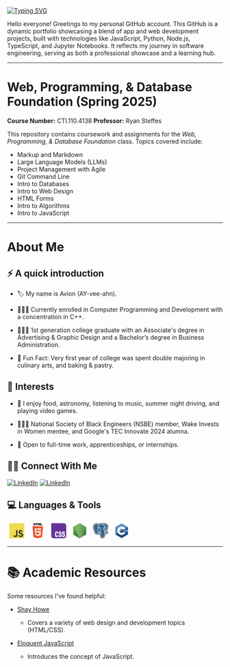 [![Typing SVG](https://readme-typing-svg.demolab.com?font=Fira+Code&size=24&pause=1000&color=40e0d0&width=435&lines=Welcome+to+my+tech+oasis!+%F0%9F%98%8A)](https://git.io/typing-svg)

Hello everyone! Greetings to my personal GitHub account. This GitHub is a dynamic portfolio showcasing a blend of app and web development projects, built with technologies like JavaScript, Python, Node.js, TypeScript, and Jupyter Notebooks. It reflects my journey in software engineering, serving as both a professional showcase and a learning hub.

---

# Web, Programming, & Database Foundation (Spring 2025)

**Course Number:** CTI.110.4138
**Professor:** Ryan Steffes

This repository contains coursework and assignments for the _Web, Programming, & Database Foundation_ class. Topics covered include:

- Markup and Markdown
- Large Language Models (LLMs)
- Project Management with Agile
- Git Command Line
- Intro to Databases
- Intro to Web Design
- HTML Forms
- Intro to Algorithms
- Intro to JavaScript

---

# About Me

## ⚡️ A quick introduction

- 🏷️ My name is Avion (AY-vee-ahn).

- 👩🏾‍🏫 Currently enrolled in Computer Programming and Development with a concentration in C++.

- 👩🏾‍🎓 1st generation college graduate with an Associate's degree in Advertising & Graphic Design and a Bachelor’s degree in Business Administration.

- 🥳 Fun Fact: Very first year of college was spent double majoring in culinary arts, and baking & pastry.

## 🎀 Interests

- 💚 I enjoy food, astronomy, listening to music, summer night driving, and playing video games.

- 👩🏾‍💻 National Society of Black Engineers (NSBE) member, Wake Invests in Women mentee, and Google's TEC Innovate 2024 alumna.

- 💼 Open to full-time work, apprenticeships, or internships.

## 🤝🏾 Connect With Me

[![LinkedIn](https://img.shields.io/badge/email%20me-fffff?style=for-the-badge&logo=email&logoColor=blue)](mailto:apcobb@my.waketech.edu)
[![LinkedIn](https://img.shields.io/badge/LinkedIn-0077B5?style=for-the-badge&logo=linkedin&logoColor=white)](https://www.linkedin.com/in/avion-cobb/)

## 💻 Languages & Tools

<p float="left">

<img style="padding:5px;" align="center" alt="JavaScript" width="35px" src="https://raw.githubusercontent.com/github/explore/main/topics/javascript/javascript.png"/>

<img style="padding:5px;" align="center" alt="HTML5" width="35px" src="https://raw.githubusercontent.com/github/explore/main/topics/html/html.png"/>

<img style="padding:5px;" align="center" alt="CSS" width="35px" src="https://raw.githubusercontent.com/github/explore/main/topics/css/css.png"/>

<img style="padding:5px;" align="center" alt="NodeJS" width="35px" src="https://raw.githubusercontent.com/github/explore/80688e429a7d4ef2fca1e82350fe8e3517d3494d/topics/nodejs/nodejs.png"/>

<img style="padding:5px;" align="center" alt="PostgresSQL" width="35px" src="https://raw.githubusercontent.com/github/explore/main/topics/postgresql/postgresql.png"/>

<img style="padding:5px;" align="center" alt="Java" width="35px" src="https://raw.githubusercontent.com/github/explore/main/topics/cpp/cpp.png"/>

</p>

---

# 📚 Academic Resources

Some resources I've found helpful:

- [Shay Howe](https://learn.shayhowe.com/)

  - Covers a variety of web design and development topics (HTML/CSS).

- [Eloquent JavaScript](https://eloquentjavascript.net/)
  - Introduces the concept of JavaScript.
